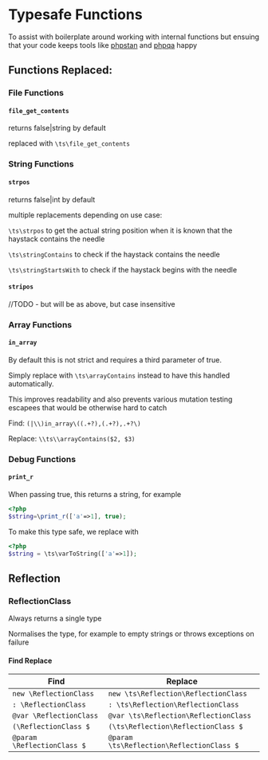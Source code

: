 # Typesafe Functions

To assist with boilerplate around working with internal functions but ensuing that your code keeps tools like [phpstan](https://github.com/phpstan/phpstan) and [phpqa](https://github.com/edmondscommerce/phpqa) happy

## Functions Replaced:

### File Functions

#### `file_get_contents`

returns false|string by default

replaced with `\ts\file_get_contents`

### String Functions

#### `strpos`

returns false|int by default

multiple replacements depending on use case:

`\ts\strpos` to get the actual string position when it is known that the haystack contains the needle

`\ts\stringContains` to check if the haystack contains the needle

`\ts\stringStartsWith` to check if the haystack begins with the needle

#### `stripos`

//TODO - but will be as above, but case insensitive

### Array Functions

#### `in_array`

By default this is not strict and requires a third parameter of true. 

Simply replace with `\ts\arrayContains` instead to have this handled automatically.

This improves readability and also prevents various mutation testing escapees that would be otherwise hard to catch

Find: `(|\\)in_array\((.+?),(.+?),.+?\)`

Replace: `\\ts\\arrayContains($2, $3)`


### Debug Functions

#### `print_r`

When passing true, this returns a string, for example
```php
<?php
$string=\print_r(['a'=>1], true);
```
To make this type safe, we replace with 
```php
<?php
$string = \ts\varToString(['a'=>1]);
```

## Reflection

### ReflectionClass

Always returns a single type

Normalises the type, for example to empty strings or throws exceptions on failure

#### Find Replace
| Find  | Replace   |
|---|---|
|`new \ReflectionClass` | `new \ts\Reflection\ReflectionClass` |
| `: \ReflectionClass`  | `: \ts\Reflection\ReflectionClass` |
| `@var \ReflectionClass` | `@var \ts\Reflection\ReflectionClass ` |
| `(\ReflectionClass $` | `(\ts\Reflection\ReflectionClass $` |
| `@param \ReflectionClass $` | `@param \ts\Reflection\ReflectionClass $ ` |
